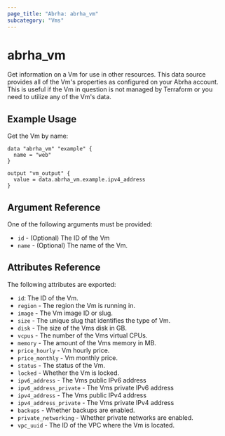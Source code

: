 ```yaml
---
page_title: "Abrha: abrha_vm"
subcategory: "Vms"
---
```


# abrha_vm

Get information on a Vm for use in other resources. This data source provides
all of the Vm's properties as configured on your Abrha account. This
is useful if the Vm in question is not managed by Terraform or you need to
utilize any of the Vm's data.

## Example Usage

Get the Vm by name:

```hcl
data "abrha_vm" "example" {
  name = "web"
}

output "vm_output" {
  value = data.abrha_vm.example.ipv4_address
}
```

## Argument Reference

One of the following arguments must be provided:

* `id` - (Optional) The ID of the Vm
* `name` - (Optional) The name of the Vm.


## Attributes Reference

The following attributes are exported:

* `id`: The ID of the Vm.
* `region` - The region the Vm is running in.
* `image` - The Vm image ID or slug.
* `size` - The unique slug that identifies the type of Vm.
* `disk` - The size of the Vms disk in GB.
* `vcpus` - The number of the Vms virtual CPUs.
* `memory` - The amount of the Vms memory in MB.
* `price_hourly` - Vm hourly price.
* `price_monthly` - Vm monthly price.
* `status` - The status of the Vm.
* `locked` - Whether the Vm is locked.
* `ipv6_address` - The Vms public IPv6 address
* `ipv6_address_private` - The Vms private IPv6 address
* `ipv4_address` - The Vms public IPv4 address
* `ipv4_address_private` - The Vms private IPv4 address
* `backups` - Whether backups are enabled.
* `private_networking` - Whether private networks are enabled.
* `vpc_uuid` - The ID of the VPC where the Vm is located.
